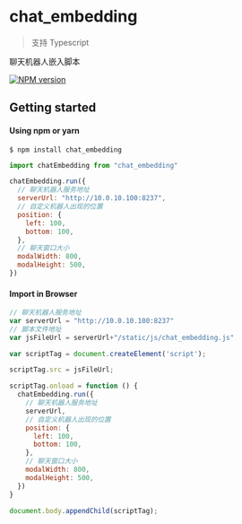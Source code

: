 # chat_embedding 

> 支持 Typescript

聊天机器人嵌入脚本

 [![NPM version][npm-image]][npm-url] 


[npm-image]: https://img.shields.io/npm/v/chat_embedding.svg?style=flat-square
[npm-url]: https://www.npmjs.com/package/chat_embedding


## Getting started

#### Using npm or yarn

```shell
$ npm install chat_embedding
```

```JavaScript
import chatEmbedding from "chat_embedding"

chatEmbedding.run({
  // 聊天机器人服务地址
  serverUrl: "http://10.0.10.100:8237",
  // 自定义机器人出现的位置
  position: {
    left: 100,
    bottom: 100,
  },
  // 聊天窗口大小
  modalWidth: 800,
  modalHeight: 500,
})

```

#### Import in Browser

```javaScript
// 聊天机器人服务地址
var serverUrl = "http://10.0.10.100:8237"
// 脚本文件地址
var jsFileUrl = serverUrl+"/static/js/chat_embedding.js"

var scriptTag = document.createElement('script');

scriptTag.src = jsFileUrl;

scriptTag.onload = function () {
  chatEmbedding.run({
    // 聊天机器人服务地址
    serverUrl,
    // 自定义机器人出现的位置
    position: {
      left: 100,
      bottom: 100,
    },
    // 聊天窗口大小
    modalWidth: 800,
    modalHeight: 500,
  })
}

document.body.appendChild(scriptTag);
```